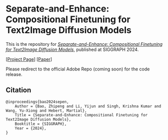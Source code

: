 # Separate-and-Enhance: Compositional Finetuning for Text2Image Diffusion Models

This is the repository for [*Separate-and-Enhance: Compositional Finetuning for Text2Image Diffusion Models*](https://arxiv.org/abs/2312.06712), published at SIGGRAPH 2024.  


[[Project Page](https://zpbao.github.io/projects/SepEn/)]
[[Paper](https://arxiv.org/abs/2312.06712)]

Please redirect to the official Adobe Repo (coming soon) for the code release. 

## Citation

```
@inproceedings{bao2024sepen,
    Author = {Bao, Zhipeng and Li, Yijun and Singh, Krishna Kumar and Wang, Yu-Xiong and Hebert, Martial},
    Title = {Separate-and-Enhance: Compositional Finetuning for Text2Image Diffusion Models},
    Booktitle = {SIGGRAPH},
    Year = {2024},
}
```